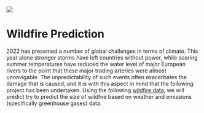 <img src='https://ichef.bbci.co.uk/news/976/cpsprodpb/B420/production/_125621164_fire-reuters.jpg'>

# Wildfire Prediction

2022 has presented a number of global challenges in terms of climate. This year alone stronger storms have left countries without power, while soaring summer temperatures have reduced the water level of major European rivers to the point that these major trading arteries were almost unnavigable. The unpredictability of such events often exacerbates the damage that is caused, and it is with this aspect in mind that the following project has been undertaken. Using the following <a href='https://www.kaggle.com/datasets/rtatman/188-million-us-wildfires'>wildfire data</a>, we will predict try to predict the size of wildfire based on weather and emissions (specifically greenhouse gases) data. 

